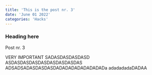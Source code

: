 ```yaml
---
title: 'This is the post nr. 3'
date: 'June 01 2022'
categories: 'Hacks'
---
```


### Heading here

Post nr. 3


<Emphasize type='prohibit'>
    VERY IMPORTANT SADASDASDASDASD
    ASDASDASDASDASDASDASDASDAS
    ADSADSADASDASDASDADADADADADADADADa
    adadadadaDADAA
</Emphasize>
